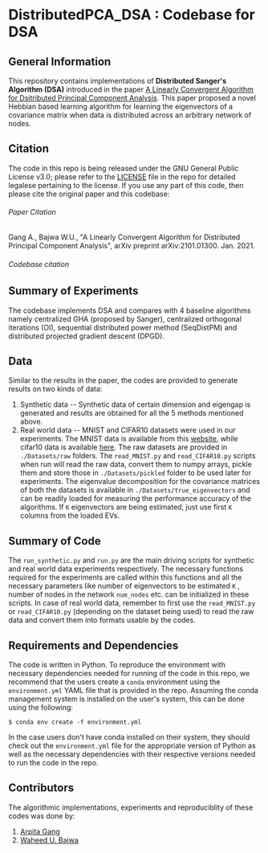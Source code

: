 # DistributedPCA_DSA : Codebase for DSA
## General Information

This repository contains implementations of **Distributed Sanger's Algorithm (DSA)** introduced in the paper [A Linearly Convergent Algorithm for Dsitributed Principal Component Analysis](https://arxiv.org/pdf/2101.01300.pdf). This paper proposed a novel Hebbian based learning algorithm for learning the eigenvectors of a covariance matrix when data is distributed across an arbitrary network of nodes.

## Citation

The code in this repo is being released under the GNU General Public License v3.0; please refer to the [LICENSE](https://github.com/INSPIRE-Lab-US/DistributedPCA_DSA/blob/master/LICENSE) file in the repo for detailed legalese pertaining to the license. If you use any part of this code, then please cite the original paper and this codebase: 

###### Paper Citation

Gang A., Bajwa W.U., "A Linearly Convergent Algorithm for Distributed Principal Component Analysis", arXiv preprint arXiv:2101.01300. Jan. 2021.

###### Codebase citation

## Summary of Experiments

The codebase implements DSA and compares with 4 baseline algorithms namely centralized GHA (proposed by Sanger), centralized orthogonal iterations (OI), sequential distributed power method (SeqDistPM) and distributed projected gradient descent (DPGD). 

## Data

Similar to the results in the paper, the codes are provided to generate results on two kinds of data:

1.  Synthetic data -- Synthetic data of certain dimension and eigengap is generated and results are obtained for all the 5 methods mentioned above. 
2. Real world data -- MNIST and CIFAR10 datasets were used in our experiments. The MNIST data is available from this [website](http://yann.lecun.com/exdb/mnist/), while cifar10 data is available [here](https://www.cs.toronto.edu/~kriz/cifar.html). The raw datasets are provided in `./Datasets/raw` folders. The `read_MNIST.py` and `read_CIFAR10.py` scripts when run will read the raw data, convert them to numpy arrays, pickle them and store those in `./Datasets/pickled` folder to be used later for experiments. The eigenvalue decomposition for the covariance matrices of both the datasets is available in `./Datasets/true_eigenvectors` and can be readily loaded for measuring the performance accuracy of the algorithms. If `K` eigenvectors are being estimated, just use first `K` columns from the loaded EVs. 

## Summary of Code

The  `run_synthetic.py` and `run.py` are the main driving scripts for synthetic and real world data experiments respectively. The necessary functions required for the experiments are called within this functions and all the necessary parameters like number of eigenvectors to be estimated `K` , number of nodes in the network `num_nodes` etc. can be initialized in these scripts. In case of real world data, remember to first use the `read_MNIST.py` or `read_CIFAR10.py` (depending on the dataset being used) to read the raw data and convert them into formats usable by the codes.

## Requirements and Dependencies

The code is written in Python. To reproduce the environment with necessary dependencies needed for running of the code in this repo, we recommend that the users create a `conda` environment using the `environment.yml` YAML file that is provided in the repo. Assuming the conda management system is installed on the user's system, this can be done using the following: 

``` $ conda env create -f environment.yml ```

In the case users don't have conda installed on their system, they should check out the `environment.yml` file for the appropriate version of Python as well as the necessary dependencies with their respective versions needed to run the code in the repo.

## Contributors

The algorithmic implementations, experiments and reproduciblity of these codes was done by:

1. [Arpita Gang](https://www.linkedin.com/in/arpitagang/)
2. [Waheed U. Bajwa](http://www.inspirelab.us/) 







